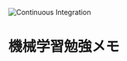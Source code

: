 ![Continuous Integration]((https://github.com/kanameg/ml-memo/actions/workflows/actions.yaml/badge.svg))

# 機械学習勉強メモ

